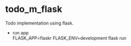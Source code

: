 # todo_m_flask
Todo implementation using flask.

* run app  
FLASK_APP=flaskr FLASK_ENV=development flask run
